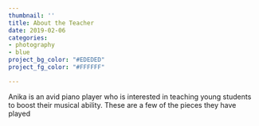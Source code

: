 ```yaml
---
thumbnail: ''
title: About the Teacher
date: 2019-02-06
categories:
- photography
- blue
project_bg_color: "#EDEDED"
project_fg_color: "#FFFFFF"

---
```

Anika is an avid piano player who is interested in teaching young students to boost their musical ability. These are a few of the pieces they have played 